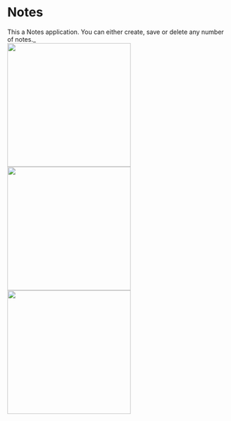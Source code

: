 # Notes
This a Notes application. You can either create, save or delete any number of notes._
<br />
<img src="https://user-images.githubusercontent.com/39986507/70393505-b5326880-1a10-11ea-82e2-c879ef9cc883.png" width="280">
<img src="https://user-images.githubusercontent.com/39986507/70393508-c11e2a80-1a10-11ea-939d-9ac99d89e6c6.png" width="280">
<img src="https://user-images.githubusercontent.com/39986507/70393507-bbc0e000-1a10-11ea-8706-19c443412c70.png" width="280">
